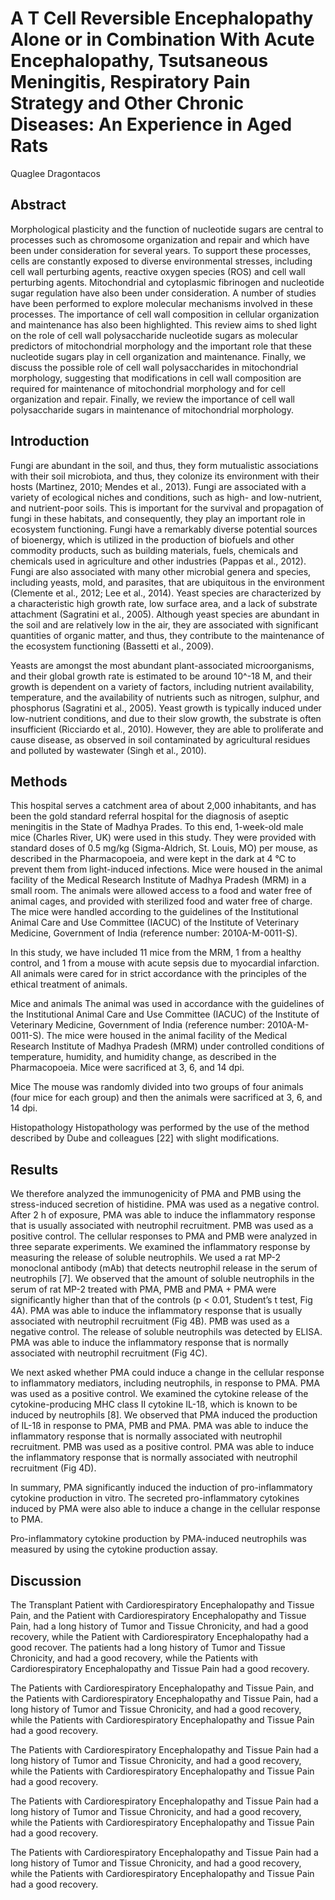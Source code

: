 # A T Cell Reversible Encephalopathy Alone or in Combination With Acute Encephalopathy, Tsutsaneous Meningitis, Respiratory Pain Strategy and Other Chronic Diseases: An Experience in Aged Rats
Quaglee Dragontacos


## Abstract
Morphological plasticity and the function of nucleotide sugars are central to processes such as chromosome organization and repair and which have been under consideration for several years. To support these processes, cells are constantly exposed to diverse environmental stresses, including cell wall perturbing agents, reactive oxygen species (ROS) and cell wall perturbing agents. Mitochondrial and cytoplasmic fibrinogen and nucleotide sugar regulation have also been under consideration. A number of studies have been performed to explore molecular mechanisms involved in these processes. The importance of cell wall composition in cellular organization and maintenance has also been highlighted. This review aims to shed light on the role of cell wall polysaccharide nucleotide sugars as molecular predictors of mitochondrial morphology and the important role that these nucleotide sugars play in cell organization and maintenance. Finally, we discuss the possible role of cell wall polysaccharides in mitochondrial morphology, suggesting that modifications in cell wall composition are required for maintenance of mitochondrial morphology and for cell organization and repair. Finally, we review the importance of cell wall polysaccharide sugars in maintenance of mitochondrial morphology.


## Introduction
Fungi are abundant in the soil, and thus, they form mutualistic associations with their soil microbiota, and thus, they colonize its environment with their hosts (Martinez, 2010; Mendes et al., 2013). Fungi are associated with a variety of ecological niches and conditions, such as high- and low-nutrient, and nutrient-poor soils. This is important for the survival and propagation of fungi in these habitats, and consequently, they play an important role in ecosystem functioning. Fungi have a remarkably diverse potential sources of bioenergy, which is utilized in the production of biofuels and other commodity products, such as building materials, fuels, chemicals and chemicals used in agriculture and other industries (Pappas et al., 2012). Fungi are also associated with many other microbial genera and species, including yeasts, mold, and parasites, that are ubiquitous in the environment (Clemente et al., 2012; Lee et al., 2014). Yeast species are characterized by a characteristic high growth rate, low surface area, and a lack of substrate attachment (Sagratini et al., 2005). Although yeast species are abundant in the soil and are relatively low in the air, they are associated with significant quantities of organic matter, and thus, they contribute to the maintenance of the ecosystem functioning (Bassetti et al., 2009).

Yeasts are amongst the most abundant plant-associated microorganisms, and their global growth rate is estimated to be around 10^-18 M, and their growth is dependent on a variety of factors, including nutrient availability, temperature, and the availability of nutrients such as nitrogen, sulphur, and phosphorus (Sagratini et al., 2005). Yeast growth is typically induced under low-nutrient conditions, and due to their slow growth, the substrate is often insufficient (Ricciardo et al., 2010). However, they are able to proliferate and cause disease, as observed in soil contaminated by agricultural residues and polluted by wastewater (Singh et al., 2010).


## Methods
This hospital serves a catchment area of about 2,000 inhabitants, and has been the gold standard referral hospital for the diagnosis of aseptic meningitis in the State of Madhya Prades. To this end, 1-week-old male mice (Charles River, UK) were used in this study. They were provided with standard doses of 0.5 mg/kg (Sigma-Aldrich, St. Louis, MO) per mouse, as described in the Pharmacopoeia, and were kept in the dark at 4 °C to prevent them from light-induced infections. Mice were housed in the animal facility of the Medical Research Institute of Madhya Pradesh (MRM) in a small room. The animals were allowed access to a food and water free of animal cages, and provided with sterilized food and water free of charge. The mice were handled according to the guidelines of the Institutional Animal Care and Use Committee (IACUC) of the Institute of Veterinary Medicine, Government of India (reference number: 2010A-M-0011-S).

In this study, we have included 11 mice from the MRM, 1 from a healthy control, and 1 from a mouse with acute sepsis due to myocardial infarction. All animals were cared for in strict accordance with the principles of the ethical treatment of animals.

Mice and animals
The animal was used in accordance with the guidelines of the Institutional Animal Care and Use Committee (IACUC) of the Institute of Veterinary Medicine, Government of India (reference number: 2010A-M-0011-S). The mice were housed in the animal facility of the Medical Research Institute of Madhya Pradesh (MRM) under controlled conditions of temperature, humidity, and humidity change, as described in the Pharmacopoeia. Mice were sacrificed at 3, 6, and 14 dpi.

Mice
The mouse was randomly divided into two groups of four animals (four mice for each group) and then the animals were sacrificed at 3, 6, and 14 dpi.

Histopathology
Histopathology was performed by the use of the method described by Dube and colleagues [22] with slight modifications.


## Results
We therefore analyzed the immunogenicity of PMA and PMB using the stress-induced secretion of histidine. PMA was used as a negative control. After 2 h of exposure, PMA was able to induce the inflammatory response that is usually associated with neutrophil recruitment. PMB was used as a positive control. The cellular responses to PMA and PMB were analyzed in three separate experiments. We examined the inflammatory response by measuring the release of soluble neutrophils. We used a rat MP-2 monoclonal antibody (mAb) that detects neutrophil release in the serum of neutrophils [7]. We observed that the amount of soluble neutrophils in the serum of rat MP-2 treated with PMA, PMB and PMA + PMA were significantly higher than that of the controls (p < 0.01, Student’s t test, Fig 4A). PMA was able to induce the inflammatory response that is usually associated with neutrophil recruitment (Fig 4B). PMB was used as a negative control. The release of soluble neutrophils was detected by ELISA. PMA was able to induce the inflammatory response that is normally associated with neutrophil recruitment (Fig 4C).

We next asked whether PMA could induce a change in the cellular response to inflammatory mediators, including neutrophils, in response to PMA. PMA was used as a positive control. We examined the cytokine release of the cytokine-producing MHC class II cytokine IL-1ß, which is known to be induced by neutrophils [8]. We observed that PMA induced the production of IL-1ß in response to PMA, PMB and PMA. PMA was able to induce the inflammatory response that is normally associated with neutrophil recruitment. PMB was used as a positive control. PMA was able to induce the inflammatory response that is normally associated with neutrophil recruitment (Fig 4D).

In summary, PMA significantly induced the induction of pro-inflammatory cytokine production in vitro. The secreted pro-inflammatory cytokines induced by PMA were also able to induce a change in the cellular response to PMA.

Pro-inflammatory cytokine production by PMA-induced neutrophils was measured by using the cytokine production assay.


## Discussion

The Transplant Patient with Cardiorespiratory Encephalopathy and Tissue Pain, and the Patient with Cardiorespiratory Encephalopathy and Tissue Pain, had a long history of Tumor and Tissue Chronicity, and had a good recovery, while the Patient with Cardiorespiratory Encephalopathy had a good recover. The patients had a long history of Tumor and Tissue Chronicity, and had a good recovery, while the Patients with Cardiorespiratory Encephalopathy and Tissue Pain had a good recovery.

The Patients with Cardiorespiratory Encephalopathy and Tissue Pain, and the Patients with Cardiorespiratory Encephalopathy and Tissue Pain, had a long history of Tumor and Tissue Chronicity, and had a good recovery, while the Patients with Cardiorespiratory Encephalopathy and Tissue Pain had a good recovery.

The Patients with Cardiorespiratory Encephalopathy and Tissue Pain had a long history of Tumor and Tissue Chronicity, and had a good recovery, while the Patients with Cardiorespiratory Encephalopathy and Tissue Pain had a good recovery.

The Patients with Cardiorespiratory Encephalopathy and Tissue Pain had a long history of Tumor and Tissue Chronicity, and had a good recovery, while the Patients with Cardiorespiratory Encephalopathy and Tissue Pain had a good recovery.

The Patients with Cardiorespiratory Encephalopathy and Tissue Pain had a long history of Tumor and Tissue Chronicity, and had a good recovery, while the Patients with Cardiorespiratory Encephalopathy and Tissue Pain had a good recovery.
